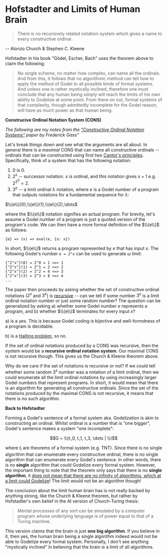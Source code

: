 # Hofstadter and Limits of Human Brain

> There is no recursively related notation-system which gives a name to every constructive ordinal.

-- Alonzo Church & Stephen C. Kleene

Hofstadter in his book "Gödel, Escher, Bach" uses the theorem above to claim the following:

> No single scheme, no matter how complex, can name all the ordinals. And from this, it follows that no algorithmic method can tell how to apply the method of Godel to all possible kinds of formal systems. And unless one is rather mystically inclined, therefore one must conclude that any human being simply will reach the limits of his own ability to Godelize at some point. From there on out, formal systems of that complexity, though admittedly incomplete for the Godel reason, will have as much power as that human being.

**Construcive Ordinal Notation System (CONS)**

_The following are my notes from the ["Constructive Ordinal Notation Systems"](https://www.jstor.org/stable/2689658) paper by Frederick Gass"_

Let's break things down and see what the arguments are all about. In general there is a _maximal_ CONS that can name all constructive ordinals -- ordinals that can be constructed using first two [Cantor's principles](https://math.stackexchange.com/questions/956779/an-easy-to-understand-definition-of-omega-1/972010#972010). Specifically, think of a system that has the following notation:

1. 0 is 0.
1. $2^{x}$ -- successor notation. $x$ is ordinal, and this notation gives $x + 1$ e.g. $2^{2^{0}} = 2$.
2. $3^{e}$ -- a limit ordinal $\lambda$ notation, where $e$ is a Godel number of a program that outputs notations for a fundamental sequence for $\lambda$:

$\\{e\\}(0),\\{e\\}(1),\\{e\\}(2),\dots$

where the $\\{e\\}$ notation signifies an actual program. For brevity, let's assume a Godel number of a program is just a quoted version of the program's code. We can then have a more formal definition of the $\\{e\\}$ as follows:

```
{e} => (x) => eval(e, {x: x})
```

In short, $\\{e\\}$ returns a program represented by $e$ that has input $x$. The following Godel's number `e = 2^x` can be used to generate $\omega$ limit:

```
{"2^x"}(0) = 2^0 = 1 <=> 1
{"2^x"}(1) = 2^1 = 2 <=> 2
{"2^x"}(2) = 2^2 = 4 <=> 3
{"2^x"}(3) = 2^3 = 8 <=> 4
...
```

The paper then proceeds by asking whether the set of constructive ordinal notations ($2^x$ and $3^e$) is [recursive](https://github.com/marti-1/notebooks/blob/main/math/on-recursive-set.md) -- can we tell if some number $3^{x}$ is a limit ordinal notation number or just some random number? The question can be generalized by asking a) whether some Godel number $e$ represents a program, and b) whether $\\{e\\}$ terminates for every input $x$?

a) is a yes. This is because Godel coding is bijective and well-formdness of a program is decidable.

b) is a [Halting problem](https://github.com/marti-1/notebooks/blob/main/math/on-halting-problem-proof.md), so no.

If the set of ordinal notations produced by a CONS was recursive, then the system would be a **recursive ordinal notation system**. Our maximal CONS is not recursive though. This gives us the Church & Kleene theorem above.

Why do we care if the set of notations is recursive or not? If we could tell whether some random $3^x$ number was a notation of a limit ordinal, then we could enumerate all the limit ordinal notations by using increasingly larger Godel numbers that represent programs. In short, it would mean that there is an algorithm for generating all constructive ordinals. Since the set of the notations produced by the maximal CONS is not recursive, it means that there is no such algorithm.

**Back to Hofstadter**

Forming a Godel's sentence of a formal system aka. Godelization is akin to constructing an ordinal. Whilst ordinal is a number that is "one bigger", Godel's sentence makes a system "one incomplete":

$$G = \\{t_0, t_1, t_3, \dots | \\}$$

where $t_i$ are theorems of a formal system (e.g. TNT). Since there is no single algorithm that can enumerate every constructive ordinal, there is no single algorithm that can enumerate every Godel's sentence. In other words, there is no **single** algorithm that could Godelize every formal system. However, the important thing to note that the theorem only says that there is no **single algorithm**, it [does not mean that there are no infinity of algorithms, which at a limit could Godelize](https://math.stackexchange.com/questions/4897209/does-undecidability-allow-infinite-number-of-algorithms-for-limited-ranges)! The limit would not be an algorithm though!

The conclusion about the limit human brain has is not really backed by anything strong, like the Church & Kleene theorem, but rather by Hofstadter's own belief in the AI version of Church-Turing thesis:

> Mental processes of any sort can be simulated by a computer program whose underlying language is of power equal to that of a Turing machine.

This version claims that the brain is just **one big algorithm**. If you believe in it, then yes, the human brain being a single algorithm indeed would not be able to Godelize every formal system. Personally, I don't see anything "mystically inclined" in believing that the brain is a limit of all algorithms.

